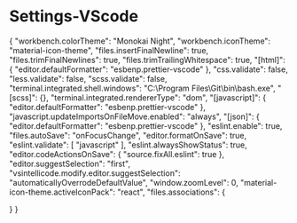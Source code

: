 # Settings-VScode

{
"workbench.colorTheme": "Monokai Night",
"workbench.iconTheme": "material-icon-theme",
"files.insertFinalNewline": true,
"files.trimFinalNewlines": true,
"files.trimTrailingWhitespace": true,
"[html]": {
"editor.defaultFormatter": "esbenp.prettier-vscode"
},
"css.validate": false,
"less.validate": false,
"scss.validate": false,
"terminal.integrated.shell.windows": "C:\\Program Files\\Git\\bin\\bash.exe",
"[scss]": {},
"terminal.integrated.rendererType": "dom",
"[javascript]": {
"editor.defaultFormatter": "esbenp.prettier-vscode"
},
"javascript.updateImportsOnFileMove.enabled": "always",
"[json]": {
"editor.defaultFormatter": "esbenp.prettier-vscode"
},
"eslint.enable": true,
"files.autoSave": "onFocusChange",
"editor.formatOnSave": true,
"eslint.validate": [
"javascript"
],
"eslint.alwaysShowStatus": true,
"editor.codeActionsOnSave": {
"source.fixAll.eslint": true
},
"editor.suggestSelection": "first",
"vsintellicode.modify.editor.suggestSelection": "automaticallyOverrodeDefaultValue",
"window.zoomLevel": 0,
"material-icon-theme.activeIconPack": "react",
"files.associations": {

}
}
